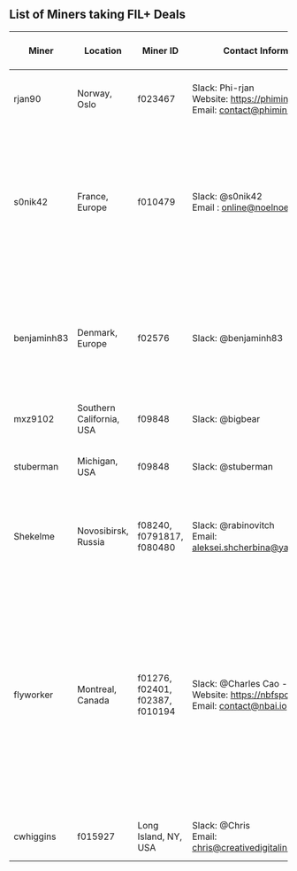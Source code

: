 ## List of Miners taking FIL+ Deals

| Miner | Location | Miner ID | Contact Information | Special Offering | Features | Terms of Service | Content Policy |
|-|-|-|-|-|-|-|-|
| rjan90 | Norway, Oslo | f023467 | Slack: Phi-rjan <br>Website: https://phimining.io/ <br>Email: contact@phimining.io | 0 FIL for verified data |Servers housed in a tier 3 datacenter in Oslo, Norway. Sub millisecond latency to the most densely populated areas of Norway. | [Terms of Service](https://phimining.io/terms-of-service.html) | _Link coming_ |
| s0nik42 | France, Europe | f010479 | Slack: @s0nik42 <br>Email : online@noelnoel.org | 0 FIL for early FIL+ Clients | **Trustworthy** <br>- Active community members (10k+ messages) <br>- Developing in Filecoin Ecosystems <br>- 15 years experience in Datacenters, Telecom & Security <br> **Features**<br>- Fast retrieval<br>- 2TiB daily sealing power<br>- 2GB connectivity throughput| [Terms of Service](https://github.com/Murmuration-Labs/filecoin-node-operator-kit/blob/main/sample-terms-of-service-template.md) | [Content Policy](https://github.com/Murmuration-Labs/filecoin-node-operator-kit/blob/main/Content-Policy-Guide.md) |  
| benjaminh83 | Denmark, Europe | f02576 | Slack: @benjaminh83 | 0 FIL for verified data | - 1 Gbit Fiber, Static IP behind NextGen Firewall, No VPN.<br>- 1.5TiB daily sealing power<br>- Running on 75-95% renewable energy<br>- Used energy is recirculated for heating<br>- Contributor to Calibration/SR1/SR2 and multiple slack community champion |  [Terms of Service](https://github.com/Murmuration-Labs/filecoin-node-operator-kit/blob/main/sample-terms-of-service-template.md) | [Content Policy](https://github.com/Murmuration-Labs/filecoin-node-operator-kit/blob/main/Content-Policy-Guide.md) |  
| mxz9102 | Southern California, USA | f09848 | Slack: @bigbear | 0 FIL for verified data | - 1 Gbit Fiber, Static IP<br>- 2TiB daily sealing power |  [Terms of Service](https://github.com/Murmuration-Labs/filecoin-node-operator-kit/blob/main/sample-terms-of-service-template.md) | [Content Policy](https://github.com/Murmuration-Labs/filecoin-node-operator-kit/blob/main/Content-Policy-Guide.md) |  
| stuberman | Michigan, USA | f09848 | Slack: @stuberman | 0.000000000001 FIL GiB/epoch | - 1 Gbit Fiber<br>- UPS protected system<br>-Min size 2 GiB<br>- Max size 32GiB<br>- 160GiB daily sealing power |  _Link coming_ | _Link coming_ |
| Shekelme |  Novosibirsk, Russia | f08240, f0791817, f080480 | Slack: @rabinovitch<br>Email: aleksei.shcherbina@yandex.ru | 0.000000002 FIL GiB/epoch (price may change subject to basefee) | - 100 Mbit PON (can change to 1 Gbit if necessary) <br>- UPS protected operation<br>- Min size 100 MiB<br>- Max size 32 GiB<br>- Raidz2 array to store your data.|  [Terms of Service](https://github.com/Murmuration-Labs/filecoin-node-operator-kit/blob/main/sample-terms-of-service-template.md) | [Content Policy](https://github.com/Murmuration-Labs/filecoin-node-operator-kit/blob/main/Content-Policy-Guide.md) |  
| flyworker |  Montreal, Canada | f01276, f02401, f02387, f010194 | Slack: @Charles Cao - NBFS<br>Website: https://nbfspool.com<br>Email: contact@nbai.io | <br>Price per GiB: 0.0000001 FIL<br> Verified Price per GiB: 0 FIL<br>_Floating fees apply to price when basefee above 1 nFIL_ | - 1 Gbit Fiber<br>- Tier3 Data Center<br>- Directly connect to all major clouds, including AWS, Azure, Google Cloud, Oracle Cloud etc.<br>- Security staff on-site 24x7x365, Concurrently maintainable 10MW N+1 UPS Architecture. Flexible 2N solution available, minimum of 72 hours of on site fuel storage at full load with diverse fueling contractor arrangements<br>- 10TiB Daily sealing power<br>- Contributor to Calibration/SR1/SR2/Slingshot and multiple slack community champion<br>- China node on Demand | [Terms of Service](https://github.com/Murmuration-Labs/filecoin-node-operator-kit/blob/main/sample-terms-of-service-template.md) | [Content Policy](https://github.com/Murmuration-Labs/filecoin-node-operator-kit/blob/main/Content-Policy-Guide.md) |  
| cwhiggins | f015927 | Long Island, NY, USA | Slack: @Chris<br>Email: chris@creativedigitalindustries.com | 0.000000000001 FIL GiB/epoch | -1 Gbit Fiber<br>- UPS protected system<br>- Max size 32Gib<br>- 750 GiB daily sealing power |  [Terms of Service](https://github.com/Murmuration-Labs/filecoin-node-operator-kit/blob/main/sample-terms-of-service-template.md) | _Link coming_ |  

